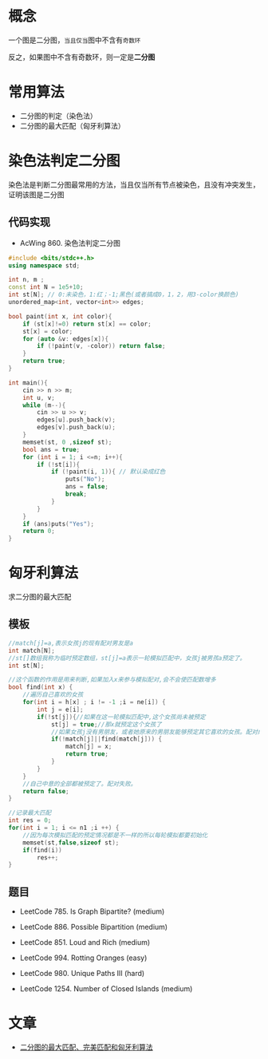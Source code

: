# 概念

一个图是二分图，`当且仅当`图中不含有`奇数环`

反之，如果图中不含有奇数环，则一定是**二分图**

# 常用算法

- 二分图的判定（染色法）
- 二分图的最大匹配（匈牙利算法）

# 染色法判定二分图

染色法是判断二分图最常用的方法，当且仅当所有节点被染色，且没有冲突发生，证明该图是二分图

## 代码实现

- AcWing 860. 染色法判定二分图

```cpp
#include <bits/stdc++.h>
using namespace std;

int n, m ;
const int N = 1e5+10;
int st[N]; // 0:未染色，1:红；-1;黑色(或者搞成0，1，2，用3-color换颜色)
unordered_map<int, vector<int>> edges;

bool paint(int x, int color){
    if (st[x]!=0) return st[x] == color;
    st[x] = color;
    for (auto &v: edges[x]){
        if (!paint(v, -color)) return false;
    }
    return true;
}

int main(){
    cin >> n >> m;
    int u, v;
    while (m--){
        cin >> u >> v;
        edges[u].push_back(v);
        edges[v].push_back(u);
    }
    memset(st, 0 ,sizeof st);
    bool ans = true;
    for (int i = 1; i <=n; i++){
        if (!st[i]){
            if (!paint(i, 1)){ // 默认染成红色
                puts("No");
                ans = false;
                break;
            } 
        }
    }
    if (ans)puts("Yes");
    return 0;
}
```

# 匈牙利算法

求二分图的最大匹配

## 模板

```cpp
//match[j]=a,表示女孩j的现有配对男友是a
int match[N];
//st[]数组我称为临时预定数组，st[j]=a表示一轮模拟匹配中，女孩j被男孩a预定了。
int st[N];

//这个函数的作用是用来判断,如果加入x来参与模拟配对,会不会使匹配数增多
bool find(int x) {
    //遍历自己喜欢的女孩
    for(int i = h[x] ; i != -1 ;i = ne[i]) {
        int j = e[i];
        if(!st[j]){//如果在这一轮模拟匹配中,这个女孩尚未被预定
            st[j] = true;//那x就预定这个女孩了
            //如果女孩j没有男朋友，或者她原来的男朋友能够预定其它喜欢的女孩。配对成功,更新match
            if(!match[j]||find(match[j])) {
                match[j] = x;
                return true;
            }
        }
    }
    //自己中意的全部都被预定了。配对失败。
    return false;
}

//记录最大匹配
int res = 0;
for(int i = 1; i <= n1 ;i ++) {  
    //因为每次模拟匹配的预定情况都是不一样的所以每轮模拟都要初始化
    memset(st,false,sizeof st);
    if(find(i)) 
        res++;
}  
```

## 题目

- LeetCode 785. Is Graph Bipartite? (medium)

- LeetCode 886. Possible Bipartition (medium)

- LeetCode 851. Loud and Rich (medium)

- LeetCode 994. Rotting Oranges (easy)

- LeetCode 980. Unique Paths III (hard)

- LeetCode 1254. Number of Closed Islands (medium)

# 文章

- [二分图的最大匹配、完美匹配和匈牙利算法](https://www.renfei.org/blog/bipartite-matching.html)
